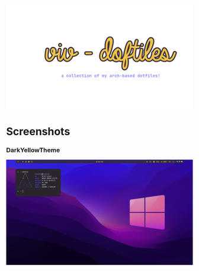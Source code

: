 ![Logo](docs/logo.png)

# Screenshots

### DarkYellowTheme
![darkYellowTheme](https://github.com/Vivallo04/dotfiles/blob/master/docs/darkYellowTheme.png)
